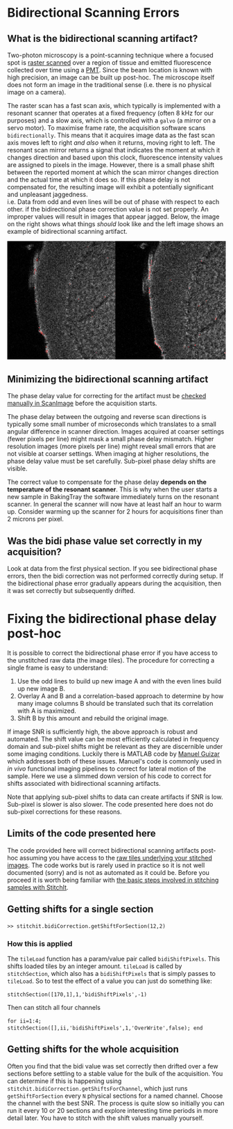 # Bidirectional Scanning Errors

## What is the bidirectional scanning artifact?
Two-photon microscopy is a point-scanning technique where a focused spot is [raster scanned](https://en.wikipedia.org/wiki/Raster_scan) over a region of tissue and emitted fluorescence collected over time using a [PMT](https://en.wikipedia.org/wiki/Photomultiplier_tube). 
Since the beam location is known with high precision, an image can be built up post-hoc. 
The microscope itself does not form an image in the traditional sense (i.e. there is no physical image on a camera). 

The raster scan has a fast scan axis, which typically is implemented with a resonant scanner that operates at a fixed frequency (often 8 kHz for our purposes) and a slow axis, which is controlled with a `galvo` (a mirror on a servo motor). 
To maximise frame rate, the acquisition software scans `bidirectionally`.
This means that it acquires image data as the fast scan axis moves left to right *and also* when it returns, moving right to left.
The resonant scan mirror returns a signal that indicates the moment at which it changes direction and based upon this clock, fluorescence intensity values are assigned to pixels in the image. 
However, there is a small phase shift between the reported moment at which the scan mirror changes direction and the actual time at which it does so. 
If this phase delay is not compensated for, the resulting image will exhibit a potentially significant and unpleasant jaggedness.  
i.e. Data from odd and even lines will be out of phase with respect to each other. 
if the bidirectional phase correction value is not set properly. An improper values will result in images that appear jagged. Below, the image on the right shows what things _should_ look like and the left image shows an example of bidirectional scanning artifact.

![Bidirectional Scanning Artifact](bidi_notgood_good.jpg)


## Minimizing the bidirectional scanning artifact
The phase delay value for correcting for the artifact must be [checked manually in ScanImage](https://bakingtray.mouse.vision/users/user_guide/step_05_starting-the-acquisition) before the acquisition starts.

The phase delay between the outgoing and reverse scan directions is typically some small number of microseconds which translates to a small angular difference in scanner direction. 
Images acquired at coarser settings (fewer pixels per line) might mask a small phase delay mismatch. 
Higher resolution images (more pixels per line) might reveal small errors that are not visible at coarser settings. 
When imaging at higher resolutions, the phase delay value must be set carefully. 
Sub-pixel phase delay shifts are visible. 

The correct value to compensate for the phase delay **depends on the temperature of the resonant scanner**. 
This is why when the user starts a new sample in BakingTray the software immediately turns on the resonant scanner. 
In general the scanner will now have at least half an hour to warm up.
Consider warming up the scanner for 2 hours for acquisitions finer than 2 microns per pixel. 

## Was the bidi phase value set correctly in my acquisition?
Look at data from the first physical section. 
If you see bidirectional phase errors, then the bidi correction was not performed correctly during setup. 
If the bidirectional phase error gradually appears during the acquisition, then it was set correctly but subsequently drifted.



# Fixing the bidirectional phase delay post-hoc
It is possible to correct the bidirectional phase error if you have access to the unstitched raw data (the image tiles).
The procedure for correcting a single frame is easy to understand:

1. Use the odd lines to build up new image A and with the even lines build up new image B. 
2. Overlay A and B and a correlation-based approach to determine by how many image columns B should be translated such that its correlation with A is maximized. 
3. Shift B by this amount and rebuild the original image. 

If image SNR is sufficiently high, the above approach is robust and automated.
The shift value can be most efficiently calculated in frequency domain and sub-pixel shifts might be relevant as they are discernible under some imaging conditions. 
Luckily there is MATLAB code by [Manuel Guizar](https://uk.mathworks.com/matlabcentral/fileexchange/18401-efficient-subpixel-image-registration-by-cross-correlation?s_tid=prof_contriblnk) which addresses both of these issues. 
Manuel's code is commonly used in _in vivo_ functional imaging pipelines to correct for lateral motion of the sample. 
Here we use a slimmed down version of his code to correct for shifts associated with bidirectional scanning artifacts. 

Note that applying sub-pixel shifts to data can create artifacts if SNR is low. 
Sub-pixel is slower is also slower. 
The code presented here does not do sub-pixel corrections for these reasons. 


## Limits of the code presented here
The code provided here will correct bidirectional scanning artifacts post-hoc assuming you have access to the [raw tiles underlying your stitched images](https://stitchit.mouse.vision/new-users/the-experiment-directory-structure). 
The code works but is rarely used in practice so it is not well documented (sorry) and is not as automated as it could be. 
Before you proceed it is worth being familiar with [the basic steps involved in stitching samples with StitchIt](https://stitchit.mouse.vision/advanced-usage/stitching-existing-data).


## Getting shifts for a single section

```
>> stitchit.bidiCorrection.getShiftForSection(12,2)
```



### How this is applied
The `tileLoad` function has a param/value pair called `bidiShiftPixels`. 
This shifts loaded tiles by an integer amount. 
`tileLoad` is called by `stitchSection`, which also has a `bidiShiftPixels` that is simply passes to `tileLoad`. 
So to test the effect of a value you can just do something like:
```
stitchSection([170,1],1,'bidiShiftPixels',-1)
```

Then can stitch all four channels
```
for ii=1:4; stitchSection([],ii,'bidiShiftPixels',1,'OverWrite',false); end  
```

## Getting shifts for the whole acquisition
Often you find that the bidi value was set correctly then drifted over a few sections before settling to a stable value for the bulk of the acquisition. 
You can determine if this is happening using `stitchit.bidiCorrection.getShiftsForChannel`, which just runs `getShiftForSection` every `N` physical sections for a named channel. 
Choose the channel with the best SNR. 
The process is quite slow so initially you can run it every 10 or 20 sections and explore interesting time periods in more detail later. 
You have to stitch with the shift values manually yourself. 
